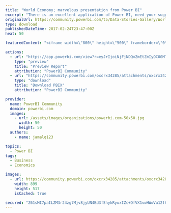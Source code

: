 ```yaml
---
title: "World Economy; marvelous presentation from Power BI"
excerpt: "There is an excellent application of Power BI, need your suggestion for further improvement."
originalUrl: https://community.powerbi.com/t5/Data-Stories-Gallery/World-Economy-marvelous-presentation-from-Power-BI/m-p/133123
type: download
publishedDateTime: 2017-02-24T23:47:00Z
heat: 50

featuredContent: "<iframe width=\"800\" height=\"500\" frameborder=\"0\" src=\"https://app.powerbi.com/view?r=eyJrIjoiNjFjNDQxZmEtZmIyOC00MTY0LTgzMWItMTgwMzZlZGE3NzFmIiwidCI6ImY5YzUxOTU4LTg5ODQtNDU5My1iNzEyLTM0N2IyZjNhNmNiYiIsImMiOjl9\"></iframe>"

actions:
  - url: "https://app.powerbi.com/view?r=eyJrIjoiNjFjNDQxZmEtZmIyOC00MTY0LTgzMWItMTgwMzZlZGE3NzFmIiwidCI6ImY5YzUxOTU4LTg5ODQtNDU5My1iNzEyLTM0N2IyZjNhNmNiYiIsImMiOjl9"
    type: "preview"
    title: "Preview Report"
    attribution: "PowerBI Community"
  - url: "https://community.powerbi.com/oxcrx34285/attachments/oxcrx34285/DataStoriesGallery/677/2/World%20economy.pbix"
    type: "download"
    title: "Download PBIX"
    attribution: "PowerBI Community"

provider:
  name: PowerBI Community
  domain: powerbi.com
  images:
    - url: /assets/images/organizations/powerbi.com-50x50.jpg
      width: 50
      height: 50
  authors:
    - name: jamalq123

topics:
  - Power BI
tags:
  - Business
  - Economics

images:
  - url: https://community.powerbi.com/oxcrx34285/attachments/oxcrx34285/DataStoriesGallery/677/1/World%20Economy.png
    width: 899
    height: 517
    isCached: true

secured: "Z61sMI7paILZM3r24zg7Mjv8jyUN4Bd3fShykRyuxIZc+DfVX1vwHWwVu12fhCWGcYDiyL9mONf6AIz8S/8sr3NW3DdzT9SLh3TPe+udYnhKZ2gx86Qc1wwg5LzoyDuAixws7Mx4bec/EAU/9MjXYbhJI3+pJ3iJfzf6LMLoErEZ3hKVr/8ZMaGj242wE3tBNf6RoayhfspaUU8DL6lWLQnDzYvgSEvNnYmpm6EZXPSKj5S8ACcBfkrt4a84CidBEcAntGvbMVvkFUCdD4lEERAlgDy9j/mXCWu1tRpilYIyERffDGw6tcaJmuMDsJ4StX+U1e8o+74eHDuqtQHhFckZIpcGWYn+HWQwet5g93EF+m9HNQCwrk8KUjY0BfYfK1i+XX0zCr/q7x+Dmfj6fjxPd8bIuBto0A7fPxVCtjs=;iacONjds7JeNU8akZtv/OQ=="
---
```


